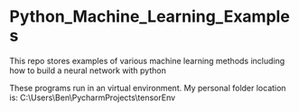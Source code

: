 # Python_Machine_Learning_Examples
This repo stores examples of various machine learning methods including how to build a neural network with python

These programs run in an virtual environment. My personal folder location is: C:\Users\Ben\PycharmProjects\tensorEnv

